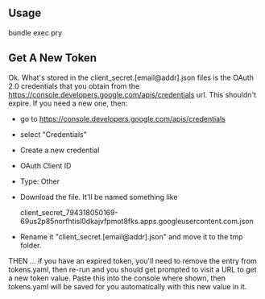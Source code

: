 ## Usage

bundle exec pry

## Get A New Token

Ok. What's stored in the client_secret.[email@addr].json files is the OAuth 2.0 credentials that you obtain 
from the https://console.developers.google.com/apis/credentials url. This shouldn't expire. If you need a 
new one, then: 
- go to https://console.developers.google.com/apis/credentials
- select "Credentials"
- Create a new credential
- OAuth Client ID
- Type: Other
- Download the file. It'll be named something like 
  
    client_secret_794318050169-69us2p85norfhtisl0dkajvfpmot8fks.apps.googleusercontent.com.json
    
- Rename it "client_secret.[email@addr].json" and move it to the tmp folder.

THEN ... if you have an expired token, you'll need to remove the entry from tokens.yaml, then re-run and you
should get prompted to visit a URL to get a new token value. Paste this into the console where shown, then
tokens.yaml will be saved for you automatically with this new value in it.
